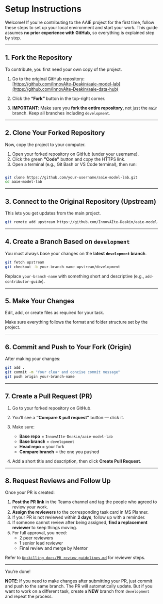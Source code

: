 # Setup Instructions

Welcome! If you're contributing to the AAIE project for the first time, follow these steps to set up your local environment and start your work. This guide assumes **no prior experience with GitHub**, so everything is explained step by step.

---

## 1. Fork the Repository

To contribute, you first need your own copy of the project.

1. Go to the original GitHub repository:  
   [https://github.com/InnovAIte-Deakin/aaie-model-lab](https://github.com/InnovAIte-Deakin/aaie-data-hub)

2. Click the **“Fork”** button in the top-right corner.

3. **IMPORTANT**: Make sure you **fork the entire repository**, not just the `main` branch. Keep all branches including `development`.

---

## 2. Clone Your Forked Repository

Now, copy the project to your computer.

1. Open your forked repository on GitHub (under your username).
2. Click the green **"Code"** button and copy the HTTPS link.
3. Open a terminal (e.g., Git Bash or VS Code terminal), then run:

```bash

git clone https://github.com/your-username/aaie-model-lab.git
cd aaie-model-lab
```

---

## 3. Connect to the Original Repository (Upstream)

This lets you get updates from the main project.

```bash
git remote add upstream https://github.com/InnovAIte-Deakin/aaie-model-lab.git
```

---

## 4. Create a Branch Based on `development`

You must always base your changes on the **latest `development` branch**.

```bash
git fetch upstream
git checkout -b your-branch-name upstream/development
```

Replace `your-branch-name` with something short and descriptive (e.g., `add-contributor-guide`).

---

## 5. Make Your Changes

Edit, add, or create files as required for your task.

Make sure everything follows the format and folder structure set by the project.

---

## 6. Commit and Push to Your Fork (Origin)

After making your changes:

```bash
git add .
git commit -m "Your clear and concise commit message"
git push origin your-branch-name
```

---

## 7. Create a Pull Request (PR)

1. Go to your forked repository on GitHub.
2. You’ll see a **“Compare & pull request”** button — click it.
3. Make sure:
   - **Base repo** = `InnovAIte-Deakin/aaie-model-lab`
   - **Base branch** = `development`
   - **Head repo** = your fork
   - **Compare branch** = the one you pushed

4. Add a short title and description, then click **Create Pull Request**.

---

## 8. Request Reviews and Follow Up

Once your PR is created:

1. **Post the PR link** in the Teams channel and tag the people who agreed to review your work.
2. **Assign the reviewers** to the corresponding task card in MS Planner.
3. If your PR is not reviewed within **2 days**, follow up with a reminder.
4. If someone cannot review after being assigned, **find a replacement reviewer** to keep things moving.
5. For full approval, you need:
   - 2 peer reviewers
   - 1 senior lead reviewer
   - Final review and merge by Mentor

Refer to [`Upskilling docs/PR review guidelines.md`](./docs/reviewer_guide.md) for reviewer steps.

---

You're done!  

**NOTE**: If you need to make changes after submitting your PR, just commit and push to the same branch. The PR will automatically update. But if you want to work on a different task, create a **NEW** branch from `development` and repeat the process.